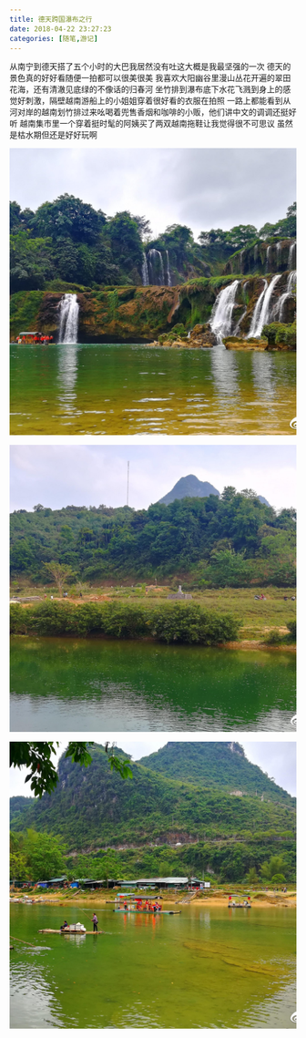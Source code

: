 ```yaml
---
title: 德天跨国瀑布之行
date: 2018-04-22 23:27:23
categories: [随笔,游记]
---
```


从南宁到德天搭了五个小时的大巴我居然没有吐这大概是我最坚强的一次
德天的景色真的好好看随便一拍都可以很美很美
我喜欢大阳幽谷里漫山丛花开遍的翠田花海，还有清澈见底绿的不像话的归春河
坐竹排到瀑布底下水花飞溅到身上的感觉好刺激，隔壁越南游船上的小姐姐穿着很好看的衣服在拍照
一路上都能看到从河对岸的越南划竹排过来吆喝着兜售香烟和咖啡的小贩，他们讲中文的调调还挺好听
越南集市里一个穿着挺时髦的阿姨买了两双越南拖鞋让我觉得很不可思议
虽然是枯水期但还是好好玩啊

![德天跨国瀑布](https://raw.githubusercontent.com/ChiufungLee/BPictures/master/photos/2018-04-22_%E5%BE%B7%E5%A4%A9%E8%B7%A8%E5%9B%BD%E7%80%91%E5%B8%83.jpg)

<!--more-->

![归春河，对面就是越南咯](https://raw.githubusercontent.com/ChiufungLee/BPictures/master/photos/2018-04-22_%E5%BD%92%E6%98%A5%E6%B2%B3%EF%BC%8C%E5%AF%B9%E9%9D%A2%E5%B0%B1%E6%98%AF%E8%B6%8A%E5%8D%97%E5%92%AF.jpg)

![来来往往兜售越南香烟和咖啡的小贩](https://raw.githubusercontent.com/ChiufungLee/BPictures/master/photos/2018-04-22_%E6%9D%A5%E6%9D%A5%E5%BE%80%E5%BE%80%E5%85%9C%E5%94%AE%E8%B6%8A%E5%8D%97%E9%A6%99%E7%83%9F%E5%92%8C%E5%92%96%E5%95%A1%E7%9A%84%E5%B0%8F%E8%B4%A9.jpg)

